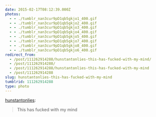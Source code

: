 ```yaml
---
date: 2015-02-17T08:12:39.000Z
photos:
  - - ./tumblr_nan3cur9pD1qb5gkjo1_400.gif
  - - ./tumblr_nan3cur9pD1qb5gkjo2_400.gif
  - - ./tumblr_nan3cur9pD1qb5gkjo3_400.gif
  - - ./tumblr_nan3cur9pD1qb5gkjo4_400.gif
  - - ./tumblr_nan3cur9pD1qb5gkjo5_400.gif
  - - ./tumblr_nan3cur9pD1qb5gkjo7_400.gif
  - - ./tumblr_nan3cur9pD1qb5gkjo8_400.gif
  - - ./tumblr_nan3cur9pD1qb5gkjo6_400.gif
redirect_from:
  - /post/111262914288/hunstantonlies-this-has-fucked-with-my-mind/
  - /post/111262914288/
  - /post/111262914288/hunstantonlies-this-has-fucked-with-my-mind
  - /post/111262914288
slug: hunstantonlies-this-has-fucked-with-my-mind
tumblrid: 111262914288
type: photo
---
```

<p><a href="http://hunstantonlies.tumblr.com/post/111091106243/this-has-fucked-with-my-mind" class="tumblr_blog">hunstantonlies</a>:</p>

<blockquote><p>This has fucked with my mind</p></blockquote>
